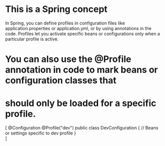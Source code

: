 # This is a Spring concept
In Spring, you can define profiles in configuration files like application.properties or 
application.yml, or by using annotations in the code.
Profiles let you activate specific beans or configurations only when a particular profile is active.

# You can also use the @Profile annotation in code to mark beans or configuration classes that 
# should only be loaded for a specific profile.
[ 
    @Configuration
    @Profile("dev")
    public class DevConfiguration {
    // Beans or settings specific to dev profile
    }    
]